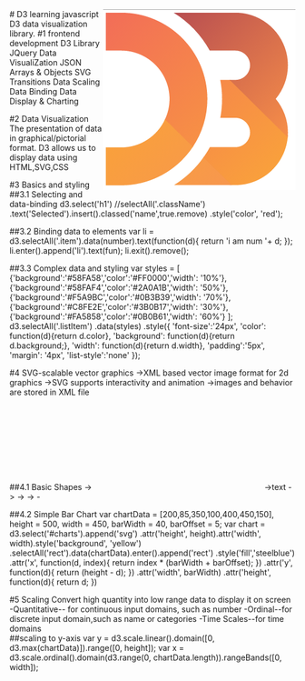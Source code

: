 <img src="d3.PNG" align="right" />
# D3
	learning javascript D3 data visualization library.
#1	
	frontend development
	D3 Library
	JQuery
	Data VisualiZation
	JSON
	Arrays & Objects
	SVG
	Transitions
	Data Scaling
	Data Binding
	Data Display & Charting

#2	Data Visualization
	The presentation of data in graphical/pictorial format.
	D3 allows us to display data using HTML,SVG,CSS

#3 Basics and styling
##3.1 Selecting and data-binding
	d3.select('h1') //selectAll('.className')
			.text('Selected').insert().classed('name',true.remove)
			.style('color', 'red');

##3.2 Binding data to elements
	var li = d3.selectAll('.item').data(number).text(function(d){
											return 'i am num '+ d;
										});
	li.enter().append('li').text(fun);
	li.exit().remove();

##3.3 Complex data and styling
	var styles = [
			{'background':'#58FA58','color':'#FF0000','width': '10%'},
			{'background':'#58FAF4','color':'#2A0A1B','width': '50%'},
			{'background':'#F5A9BC','color':'#0B3B39','width': '70%'},
			{'background':'#C8FE2E','color':'#3B0B17','width': '30%'},
			{'background':'#FA5858','color':'#0B0B61','width': '60%'}
		];		
		d3.selectAll('.listItem')
			.data(styles)
			.style({
				'font-size':'24px',
				'color': function(d){return d.color},
				'background': function(d){return d.background;},
				'width': function(d){return d.width},
				'padding':'5px',
				'margin': '4px',
				'list-style':'none'
			});

#4 SVG-scalable vector graphics
	->XML based vector image format for 2d graphics
	->SVG supports interactivity and animation
	->images and behavior are stored in XML file

##4.1 Basic Shapes
	-><svg></svg>
	-><text>text</text>
	-><rect x y height='' width='' fill='' stroke-width='' stroke='color'>
	-><circle cx='' cy='' r='' fill>
	-><ellipse cx='' cy rx ry>
	-<line x1 y1 x2 y2 style>

##4.2 Simple Bar Chart
	var chartData = [200,85,350,100,400,450,150], height = 500, width = 450, barWidth = 40, barOffset = 5;
	var chart = d3.select('#charts').append('svg')
					.attr('height', height).attr('width', width).style('background', 'yellow')
					.selectAll('rect').data(chartData).enter().append('rect')
						.style('fill','steelblue')
						.attr('x', function(d, index){
							return index * (barWidth + barOffset);
						})
						.attr('y', function(d){
							return (height - d);
						})
						.attr('width', barWidth)
						.attr('height', function(d){
							return d;
						})
						
#5 Scaling
	Convert high quantity into low range data to display it on screen
	-Quantitative-- for continuous input domains, such as number
	-Ordinal--for discrete input domain,such as name or categories
	-Time Scales--for time domains						
	##scaling to y-axis
		var y = d3.scale.linear().domain([0, d3.max(chartData)]).range([0, height]);
		var x = d3.scale.ordinal().domain(d3.range(0, chartData.length)).rangeBands([0, width]);						
